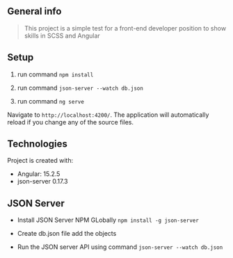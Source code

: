 ## General info
> This project is a simple test for a front-end developer position to show skills in SCSS and Angular


## Setup

1) run command ``npm install``

2) run command ``json-server --watch db.json``

3) run command ``ng serve``

Navigate to `http://localhost:4200/`. The application will automatically reload if you change any of the source files.


## Technologies
Project is created with:

- Angular: 15.2.5
- json-server 0.17.3

## JSON Server
- Install JSON Server NPM GLobally
``npm install -g json-server``

- Create db.json file add the objects

- Run the JSON server API using command
``json-server --watch db.json``
